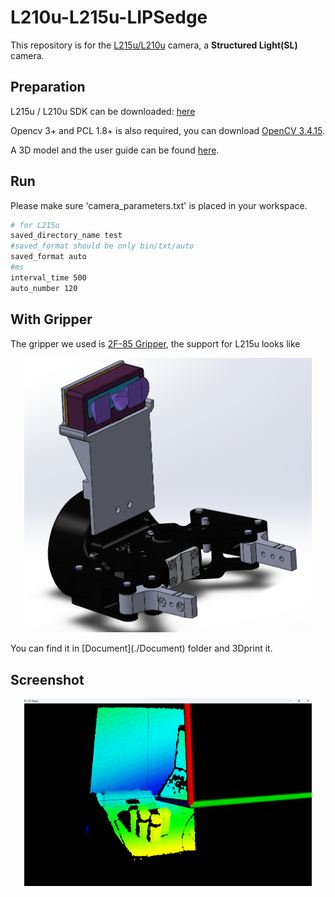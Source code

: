 # L210u-L215u-LIPSedge

This repository is for the [L215u/L210u](https://www.lips-hci.com/lipsedge-l-series) camera, a **Structured Light(SL)** camera.

## Preparation

L215u / L210u SDK can be downloaded: [here](https://www.lips-hci.com/developer-documentation)

Opencv 3+ and PCL 1.8+ is also required, you can download [OpenCV 3.4.15](https://github.com/opencv/opencv/releases/tag/3.4.15).

A 3D model and the user guide can be found [here](https://1drv.ms/u/s!AnRiouA_fmTVio1pBDSnGv3wmKzpww?e=ANDTGC).

## Run

Please make sure 'camera_parameters.txt' is placed in your workspace.

``` bash
# for L215u
saved_directory_name test
#saved_format should be only bin/txt/auto
saved_format auto
#ms
interval_time 500
auto_number 120
```

## With Gripper
The gripper we used is [2F-85 Gripper](https://robotiq.com/products/2f85-140-adaptive-robot-gripper), the support for L215u looks like
<p align="center">
  <img width="460" height="auto" src="./Screenshots/with_gripper.png">
</p>
You can find it in [Document](./Document) folder and 3Dprint it.


## Screenshot

<p align="center">
  <img width="460" height="300" src="./Screenshots/sample.png">
</p>
